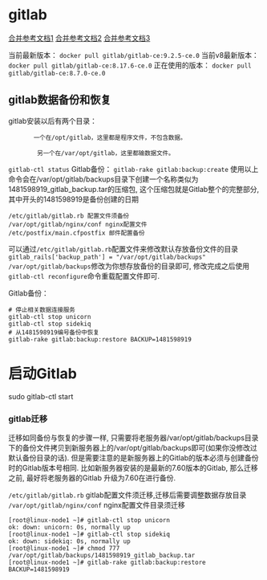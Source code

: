 # gitlab

[合并参考文档1](http://www.cnblogs.com/wenwei-blog/p/6362829.html)
[合并参考文档2](http://blog.sina.com.cn/s/blog_6ff7a3b50102w4jk.html)
[合并参考文档3](http://www.xuliangwei.com/xubusi/803.html)

当前最新版本：
`docker pull gitlab/gitlab-ce:9.2.5-ce.0`
当前v8最新版本：
`docker pull gitlab/gitlab-ce:8.17.6-ce.0`
正在使用的版本：
`docker pull gitlab/gitlab-ce:8.7.0-ce.0`

## gitlab数据备份和恢复

gitlab安装以后有两个目录：

           一个在/opt/gitlab，这里都是程序文件，不包含数据。

            另一个在/var/opt/gitlab，这里都输数据文件。

`gitlab-ctl status`
Gitlab备份：
`gitlab-rake gitlab:backup:create`
使用以上命令会在/var/opt/gitlab/backups目录下创建一个名称类似为1481598919_gitlab_backup.tar的压缩包, 这个压缩包就是Gitlab整个的完整部分, 其中开头的1481598919是备份创建的日期 
```
/etc/gitlab/gitlab.rb 配置文件须备份 
/var/opt/gitlab/nginx/conf nginx配置文件 
/etc/postfix/main.cfpostfix 邮件配置备份
```
可以通过`/etc/gitlab/gitlab.rb`配置文件来修改默认存放备份文件的目录
`gitlab_rails['backup_path'] = "/var/opt/gitlab/backups"`
`/var/opt/gitlab/backups`修改为你想存放备份的目录即可, 修改完成之后使用`gitlab-ctl reconfigure`命令重载配置文件即可.

Gitlab备份：
```
# 停止相关数据连接服务
gitlab-ctl stop unicorn
gitlab-ctl stop sidekiq
# 从1481598919编号备份中恢复
gitlab-rake gitlab:backup:restore BACKUP=1481598919
```

# 启动Gitlab
sudo gitlab-ctl start

### gitlab迁移

迁移如同备份与恢复的步骤一样, 只需要将老服务器/var/opt/gitlab/backups目录下的备份文件拷贝到新服务器上的/var/opt/gitlab/backups即可(如果你没修改过默认备份目录的话). 
但是需要注意的是新服务器上的Gitlab的版本必须与创建备份时的Gitlab版本号相同. 比如新服务器安装的是最新的7.60版本的Gitlab, 那么迁移之前, 最好将老服务器的Gitlab 升级为7.60在进行备份.

`/etc/gitlab/gitlab.rb` gitlab配置文件须迁移,迁移后需要调整数据存放目录 
`/var/opt/gitlab/nginx/conf` nginx配置文件目录须迁移
```
[root@linux-node1 ~]# gitlab-ctl stop unicorn
ok: down: unicorn: 0s, normally up
[root@linux-node1 ~]# gitlab-ctl stop sidekiq
ok: down: sidekiq: 0s, normally up
[root@linux-node1 ~]# chmod 777 /var/opt/gitlab/backups/1481598919_gitlab_backup.tar
[root@linux-node1 ~]# gitlab-rake gitlab:backup:restore BACKUP=1481598919
```